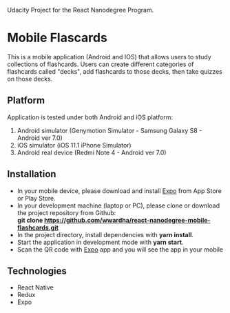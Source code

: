 Udacity Project for the React Nanodegree Program.

# Mobile Flascards

This is a mobile application (Android and IOS) that allows users to study collections of flashcards. Users can create different categories of flashcards called "decks", add flashcards to those decks, then take quizzes on those decks.

## Platform

Application is tested under both Android and iOS platform:
1. Android simulator (Genymotion Simulator - Samsung Galaxy S8 - Android ver 7.0)
2. iOS simulator (iOS 11.1 iPhone Simulator)
3. Android real device (Redmi Note 4 - Android ver 7.0)

## Installation

* In your mobile device, please download and install <a href='https://expo.io'>Expo</a> from App Store or Play Store.
* In your development machine (laptop or PC), please clone or download the project repository from Github:<br />
  <b>git clone https://github.com/wwardha/react-nanodegree-mobile-flashcards.git</b>
* In the project directory, install dependencies with <b>yarn install</b>.
* Start the application in development mode with <b>yarn start</b>.
* Scan the QR code with <a href='https://expo.io'>Expo</a> app and you will see the app in your mobile

## Technologies

* React Native
* Redux
* Expo
